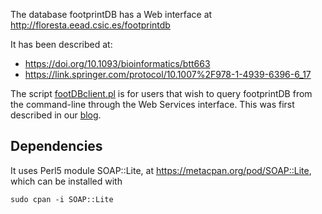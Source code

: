 The database footprintDB has a Web interface at http://floresta.eead.csic.es/footprintdb

It has been described at:
* https://doi.org/10.1093/bioinformatics/btt663
* https://link.springer.com/protocol/10.1007%2F978-1-4939-6396-6_17

The script [footDBclient.pl](./footDBclient.pl) is for users that wish to query footprintDB from the command-line through the Web Services interface. This was first described in our [blog](https://bioinfoperl.blogspot.pt/2017/10/soap-interface-of-footprintdb.html).

## Dependencies 

It uses Perl5 module SOAP::Lite, at https://metacpan.org/pod/SOAP::Lite, which can be 
installed with 

	sudo cpan -i SOAP::Lite


